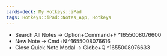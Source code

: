 ```yaml
---
cards-deck: My Hotkeys::iPad
tags: Hotkeys::iPad::Notes_App, Hotkeys
---
```



- Search All Notes → Option+Command+F ^1655008076600
- New Note → Cmd+N ^1655008076616
- Close Quick Note Modal → Globe+Q ^1655008076633
